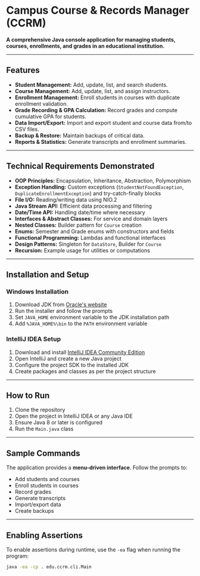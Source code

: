 # Campus Course & Records Manager (CCRM)

**A comprehensive Java console application for managing students, courses, enrollments, and grades in an educational institution.**

---

## Features

- **Student Management:** Add, update, list, and search students.  
- **Course Management:** Add, update, list, and assign instructors.  
- **Enrollment Management:** Enroll students in courses with duplicate enrollment validation.  
- **Grade Recording & GPA Calculation:** Record grades and compute cumulative GPA for students.  
- **Data Import/Export:** Import and export student and course data from/to CSV files.  
- **Backup & Restore:** Maintain backups of critical data.  
- **Reports & Statistics:** Generate transcripts and enrollment summaries.

---

## Technical Requirements Demonstrated

- **OOP Principles:** Encapsulation, Inheritance, Abstraction, Polymorphism  
- **Exception Handling:** Custom exceptions (`StudentNotFoundException`, `DuplicateEnrollmentException`) and try-catch-finally blocks  
- **File I/O:** Reading/writing data using NIO.2  
- **Java Stream API:** Efficient data processing and filtering  
- **Date/Time API:** Handling date/time where necessary  
- **Interfaces & Abstract Classes:** For service and domain layers  
- **Nested Classes:** Builder pattern for `Course` creation  
- **Enums:** Semester and Grade enums with constructors and fields  
- **Functional Programming:** Lambdas and functional interfaces  
- **Design Patterns:** Singleton for `DataStore`, Builder for `Course`  
- **Recursion:** Example usage for utilities or computations  

---

## Installation and Setup

### Windows Installation

1. Download JDK from [Oracle's website](https://www.oracle.com/java/technologies/javase-downloads.html)  
2. Run the installer and follow the prompts  
3. Set `JAVA_HOME` environment variable to the JDK installation path  
4. Add `%JAVA_HOME%\bin` to the `PATH` environment variable  

### IntelliJ IDEA Setup

1. Download and install [IntelliJ IDEA Community Edition](https://www.jetbrains.com/idea/download/)  
2. Open IntelliJ and create a new Java project  
3. Configure the project SDK to the installed JDK  
4. Create packages and classes as per the project structure  

---

## How to Run

1. Clone the repository  
2. Open the project in IntelliJ IDEA or any Java IDE  
3. Ensure Java 8 or later is configured  
4. Run the `Main.java` class  

---

## Sample Commands

The application provides a **menu-driven interface**. Follow the prompts to:

- Add students and courses  
- Enroll students in courses  
- Record grades  
- Generate transcripts  
- Import/export data  
- Create backups  

---

## Enabling Assertions

To enable assertions during runtime, use the `-ea` flag when running the program:

```bash
java -ea -cp . edu.ccrm.cli.Main
